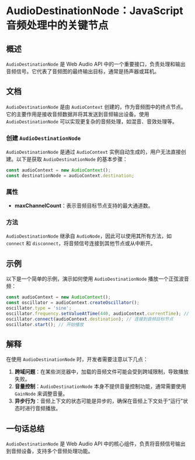 <!--
Meta Description: # AudioDestinationNode：JavaScript 音频处理中的关键节点 ## 概述 `AudioDestinationNode` 是 Web Audio API 中的一个重要接口，负责处理和输出音频信号。它代表了音频图的最终输出目标，通常是扬声器或耳机。 ## 文档 `AudioD...
Meta Keywords: audiodestinationnode, audiocontext, oscillator, const, javascript
-->

# AudioDestinationNode：JavaScript 音频处理中的关键节点

## 概述
`AudioDestinationNode` 是 Web Audio API 中的一个重要接口，负责处理和输出音频信号。它代表了音频图的最终输出目标，通常是扬声器或耳机。

## 文档
`AudioDestinationNode` 是由 `AudioContext` 创建的，作为音频图中的终点节点。它的主要作用是接收音频数据并将其发送到音频输出设备。使用 `AudioDestinationNode` 可以实现更复杂的音频处理，如混音、音效处理等。

### 创建 `AudioDestinationNode`
`AudioDestinationNode` 是通过 `AudioContext` 实例自动生成的，用户无法直接创建。以下是获取 `AudioDestinationNode` 的基本步骤：

```javascript
const audioContext = new AudioContext();
const destinationNode = audioContext.destination;
```

### 属性
- **maxChannelCount**：表示音频目标节点支持的最大通道数。

### 方法
`AudioDestinationNode` 继承自 `AudioNode`，因此可以使用其所有方法，如 `connect` 和 `disconnect`，将音频信号连接到其他节点或从中断开。

## 示例
以下是一个简单的示例，演示如何使用 `AudioDestinationNode` 播放一个正弦波音频：

```javascript
const audioContext = new AudioContext();
const oscillator = audioContext.createOscillator();
oscillator.type = 'sine';
oscillator.frequency.setValueAtTime(440, audioContext.currentTime); // A4 音符
oscillator.connect(audioContext.destination); // 连接到音频目标节点
oscillator.start(); // 开始播放
```

## 解释
在使用 `AudioDestinationNode` 时，开发者需要注意以下几点：

1. **跨域问题**：在某些浏览器中，加载的音频文件可能会受到跨域限制，导致播放失败。
2. **音量控制**：`AudioDestinationNode` 本身不提供音量控制功能，通常需要使用 `GainNode` 来调整音量。
3. **异步行为**：音频上下文的状态可能是异步的，确保在音频上下文处于“运行”状态时进行音频播放。

## 一句话总结
`AudioDestinationNode` 是 Web Audio API 中的核心组件，负责将音频信号输出到音频设备，支持多个音频处理功能。